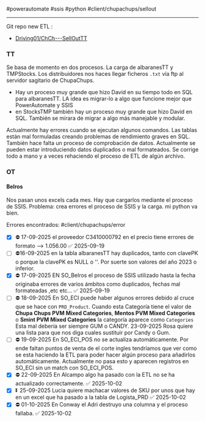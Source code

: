 #powerautomate
#ssis
#python 
#client/chupachups/sellout
___

Git repo new ETL : 
- [Driving01/ChCh---SellOutTT](https://github.com/Driving01/ChCh---SellOutTT)

### TT 
Se basa de momento en dos procesos. La carga de albaranesTT y TMPStocks. Los distribuidores nos haces llegar ficheros `.txt` vía ftp al servidor sagitario de ChupaChups.

- Hay un proceso muy grande que hizo David en su tiempo todo en SQL para albaranesTT. LA idea es migrar-lo a algo que funcione mejor que PowerAutomate y SSIS
- en StocksTMP también hay un proceso muy grande que hizo David en SQL. También se mirara de migrar a algo más manejable y modular.

Actualmente hay errores cuando se ejecutan algunos comandos. Las tablas están mal formuladas creando problemas de rendimiento graves en SQL. También hace falta un proceso de comprobación de datos. Actualmente se pueden estar introduciendo datos duplicados o mal formateados. Se corrige todo a mano y a veces rehaciendo el proceso de ETL de algún archivo.

### OT

#### Belros
Nos pasan unos excels cada mes. Hay que cargarlos mediante el proceso de SSIS. Problema: crea errores el proceso de SSIS y la carga. mi python va bien.

Errores encontrados: #client/chupachups/error

- [x] ⛔ 17-09-2025 el proveedor C3410000792 en el precio tiene errores de formato --> 1.056.00 ✅ 2025-09-19
- [ ] ⛔16-09-2025 en la tabla albaranesTT hay duplicados, tanto con clavePK o porque la clavePK es NULL o ''. Por suerte son valores del año 2023 o inferior.
- [x] ⛔ 17-09-2025 EN SO_Belros el proceso de SSIS utilizado hasta la fecha originaba errores de varios ámbitos como duplicados, fechas mal formateadas ,etc etc... ✅ 2025-09-19
- [ ] ⛔ 18-09-2025 En SO_ECI puede haber algunos errores debido al cruce que se hace con `PRD_Product`. Cuando esta Categoría tiene el valor de **Chupa Chups PVM Mixed Categories**, **Mentos PVM Mixed Categories** o **Smint PVM Mixed Categories** la categoría aparece como `Categories` Esta mal debería ser siempre GUM o CANDY. 23-09-2025 Rosa quiere una lista para que nos diga cuales sustituir por Candy o Gum.
- [ ] ⛔ 19-09-2025 En SO_ECI_POS no se actualiza automáticamente. Por ende faltan puntos de venta de el corte ingles tendríamos que ver como se esta haciendo la ETL para poder hacer algún proceso para añadirlos automáticamente. Actualmente no pasa esto y aparecen registros en SO_ECI sin un match con SO_ECI_POS.
- [x] ⛔ 22-09-2025 En Alcampo algo ha pasado con la ETL no se ha actualizado correctamente. ✅ 2025-10-02
- [x] ⏬ 25-09-2025 Lucia quiere machacar valores de SKU por unos que hay en un excel que ha pasado a la tabla de Logista_PRD ✅ 2025-10-02
- [x] ⛔ 01-10-2025 En Conway el Adri destruyo una columna y el proceso fallaba. ✅ 2025-10-02
